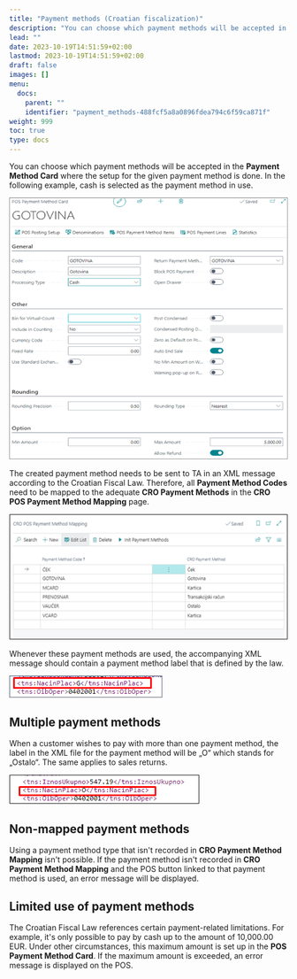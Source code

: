 ```yaml
---
title: "Payment methods (Croatian fiscalization)"
description: "You can choose which payment methods will be accepted in the Payment Method Card where the setup for the given payment method is done."
lead: ""
date: 2023-10-19T14:51:59+02:00
lastmod: 2023-10-19T14:51:59+02:00
draft: false
images: []
menu:
  docs:
    parent: ""
    identifier: "payment_methods-488fcf5a8a0896fdea794c6f59ca871f"
weight: 999
toc: true
type: docs
---
```


You can choose which payment methods will be accepted in the **Payment Method Card** where the setup for the given payment method is done. In the following example, cash is selected as the payment method in use.

  ![cro_payment](Images/cro_payment.PNG)

The created payment method needs to be sent to TA in an XML message according to the Croatian Fiscal Law. Therefore, all **Payment Method Codes** need to be mapped to the adequate **CRO Payment Methods** in the **CRO POS Payment Method Mapping** page.

  ![cro_payment2](Images/cro_payment2.png)

Whenever these payment methods are used, the accompanying XML message should contain a payment method label that is defined by the law.

  ![cro_xml](Images/cro_xml.png)

## Multiple payment methods

When a customer wishes to pay with more than one payment method, the label in the XML file for the payment method will be „O“  which stands for „Ostalo“. The same applies to sales returns.

  ![cro_xml2](Images/cro_xml2.png)

## Non-mapped payment methods

Using a payment method type that isn't recorded in **CRO Payment Method Mapping** isn't possible. If the payment method isn't recorded in **CRO Payment Method Mapping** and the POS button linked to that payment method is used, an error message will be displayed.

## Limited use of payment methods

The Croatian Fiscal Law references certain payment-related limitations. For example, it's only possible to pay by cash up to the amount of 10,000.00 EUR. Under other circumstances, this maximum amount is set up in the **POS Payment Method Card**. If the maximum amount is exceeded, an error message is displayed on the POS.